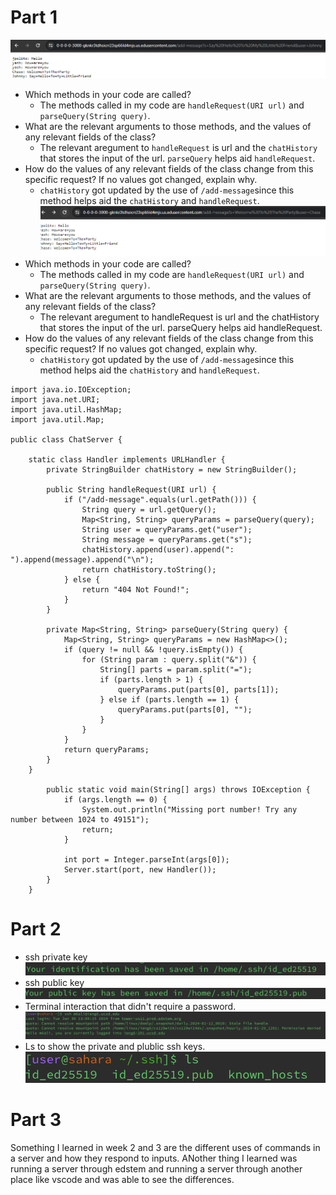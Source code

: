 # Part 1
![Image](https://github.com/makeilali/cse15l-lab-reports/blob/main/Screenshot%202024-01-29%20222908.png?raw=true)
- Which methods in your code are called?
  - The methods called in my code are ```handleRequest(URI url)``` and ```parseQuery(String query)```.
- What are the relevant arguments to those methods, and the values of any relevant fields of the class?
  - The relevant aregument to ```handleRequest``` is url and the ```chatHistory``` that stores the input of the url. ```parseQuery``` helps aid ```handleRequest```.
- How do the values of any relevant fields of the class change from this specific request? If no values got changed, explain why.
  - ```chatHistory``` got updated by the use of ```/add-message```since this method helps aid the ```chatHistory``` and ```handleRequest```.
![Image](https://github.com/makeilali/cse15l-lab-reports/blob/main/Screenshot%202024-01-29%20223233.png?raw=true)
- Which methods in your code are called?
  - The methods called in my code are ```handleRequest(URI url)``` and ```parseQuery(String query)```.
- What are the relevant arguments to those methods, and the values of any relevant fields of the class?
  - The relevant aregument to handleRequest is url and the chatHistory that stores the input of the url. parseQuery helps aid handleRequest.
- How do the values of any relevant fields of the class change from this specific request? If no values got changed, explain why.
  - ```chatHistory``` got updated by the use of ```/add-message```since this method helps aid the ```chatHistory``` and ```handleRequest```.
```
import java.io.IOException;
import java.net.URI;
import java.util.HashMap;
import java.util.Map;

public class ChatServer {

    static class Handler implements URLHandler {
        private StringBuilder chatHistory = new StringBuilder();

        public String handleRequest(URI url) {
            if ("/add-message".equals(url.getPath())) {
                String query = url.getQuery();
                Map<String, String> queryParams = parseQuery(query);
                String user = queryParams.get("user");
                String message = queryParams.get("s");
                chatHistory.append(user).append(": ").append(message).append("\n");
                return chatHistory.toString();
            } else {
                return "404 Not Found!";
            }
        }

        private Map<String, String> parseQuery(String query) {
            Map<String, String> queryParams = new HashMap<>();
            if (query != null && !query.isEmpty()) {
                for (String param : query.split("&")) {
                    String[] parts = param.split("=");
                    if (parts.length > 1) {
                        queryParams.put(parts[0], parts[1]);
                    } else if (parts.length == 1) {
                        queryParams.put(parts[0], "");
                    }
                }
            }
            return queryParams;
        }
    }

        public static void main(String[] args) throws IOException {
            if (args.length == 0) {
                System.out.println("Missing port number! Try any number between 1024 to 49151");
                return;
            }

            int port = Integer.parseInt(args[0]);
            Server.start(port, new Handler());
        }
    }

```
# Part 2 
- ssh private key
![image](https://github.com/makeilali/cse15l-lab-reports/blob/main/Screenshot%202024-01-30%20at%203.21.19%20PM.png?raw=true)
- ssh public key
![image](https://github.com/makeilali/cse15l-lab-reports/blob/main/Screenshot%202024-01-30%20at%203.21.27%20PM.png?raw=true)
- Terminal interaction that didn't require a password. 
![image](https://github.com/makeilali/cse15l-lab-reports/blob/main/Screenshot%202024-01-30%20at%203.22.04%20PM.png?raw=true)
- Ls to show the private and plublic ssh keys.
![image](https://github.com/makeilali/cse15l-lab-reports/blob/main/Screenshot%202024-01-30%20at%203.29.24%20PM.png?raw=true)

# Part 3
Something I learned in week 2 and 3 are the different uses of commands in a server and how they respond to inputs. ANother thing I learned was running a server through edstem and running a server through another place like vscode and was able to see the differences.
